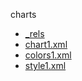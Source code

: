 charts

  * <a href="_rels/README.md">_rels</a>
  * <a href="chart1.xml">chart1.xml</a>
  * <a href="colors1.xml">colors1.xml</a>
  * <a href="style1.xml">style1.xml</a>
